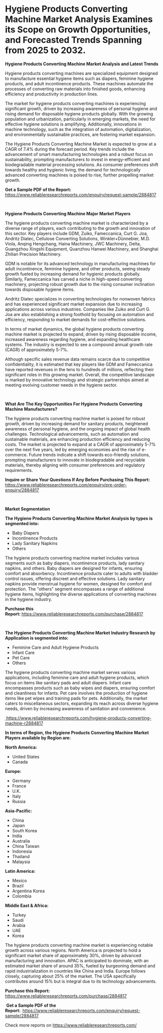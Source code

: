 <p><h1>Hygiene Products Converting Machine Market Analysis Examines its Scope on Growth Opportunities, and Forecasted Trends Spanning from 2025 to 2032.</h1></p><p><strong>Hygiene Products Converting Machine Market Analysis and Latest Trends</strong></p>
<p><p>Hygiene products converting machines are specialized equipment designed to manufacture essential hygiene items such as diapers, feminine hygiene products, and adult incontinence products. These machines automate the processes of converting raw materials into finished goods, enhancing efficiency and productivity in production lines.</p><p>The market for hygiene products converting machines is experiencing significant growth, driven by increasing awareness of personal hygiene and rising demand for disposable hygiene products globally. With the growing population and urbanization, particularly in emerging markets, the need for effective hygiene solutions is amplifying. Additionally, innovations in machine technology, such as the integration of automation, digitalization, and environmentally sustainable practices, are fostering market expansion.</p><p>The Hygiene Products Converting Machine Market is expected to grow at a CAGR of 7.4% during the forecast period. Key trends include the advancement of smart manufacturing technologies and a robust focus on sustainability, prompting manufacturers to invest in energy-efficient and biodegradable material processing solutions. As consumer preferences shift towards healthy and hygienic living, the demand for technologically advanced converting machines is poised to rise, further propelling market growth.</p></p>
<p><strong>Get a Sample PDF of the Report:&nbsp;</strong> <a href="https://www.reliableresearchreports.com/enquiry/request-sample/2884817?utm_campaign=2286&utm_medium=2&utm_source=Github&utm_content=ia&utm_term=13032025&utm_id=hygiene-products-converting-machine">https://www.reliableresearchreports.com/enquiry/request-sample/2884817</a></p>
<p>&nbsp;</p>
<p><strong>Hygiene Products Converting Machine Major Market Players</strong></p>
<p><p>The hygiene products converting machine market is characterized by a diverse range of players, each contributing to the growth and innovation of this sector. Key players include GDM, Zuiko, Fameccanica, Curt G. Joa, Andritz Diatec, Cellulose Converting Solutions, Winkler+Dünnebier, M.D. Viola, Anqing Hengchang, Haina Machinery, JWC Machinery, Delta, Guangzhou Xingshi Equipment, Quanzhou Hanwei Machinery, and Shanghai Zhilian Precision Machinery.</p><p>GDM is notable for its advanced technology in manufacturing machines for adult incontinence, feminine hygiene, and other products, seeing steady growth fueled by increasing demand for hygienic products globally. Similarly, Fameccanica has carved a niche in high-speed converting machinery, projecting robust growth due to the rising consumer inclination towards disposable hygiene items.</p><p>Andritz Diatec specializes in converting technologies for nonwoven fabrics and has experienced significant market expansion due to increasing applications across various industries. Companies like Zuiko and Curt G. Joa are also establishing a strong foothold by focusing on automation and efficiency, responding to market demands for cost-effective solutions.</p><p>In terms of market dynamics, the global hygiene products converting machine market is projected to expand, driven by rising disposable income, increased awareness regarding hygiene, and expanding healthcare systems. The industry is expected to see a compound annual growth rate (CAGR) of approximately 5-7%. </p><p>Although specific sales revenue data remains scarce due to competitive confidentiality, it is estimated that key players like GDM and Fameccanica have reported revenues in the tens to hundreds of millions, reflecting their significant roles in this growing market. Overall, the competitive landscape is marked by innovative technology and strategic partnerships aimed at meeting evolving customer needs in the hygiene sector.</p></p>
<p>&nbsp;</p>
<p><strong>What Are The Key Opportunities For Hygiene Products Converting Machine Manufacturers?</strong></p>
<p><p>The hygiene products converting machine market is poised for robust growth, driven by increasing demand for sanitary products, heightened awareness of personal hygiene, and the ongoing impact of global health challenges. Technological advancements, such as automation and sustainable materials, are enhancing production efficiency and reducing costs. The market is projected to expand at a CAGR of approximately 5-7% over the next five years, led by emerging economies and the rise of e-commerce. Future trends indicate a shift towards eco-friendly solutions, prompting manufacturers to innovate in biodegradable and recyclable materials, thereby aligning with consumer preferences and regulatory requirements.</p></p>
<p><strong>Inquire or Share Your Questions If Any Before Purchasing This Report:</strong> <a href="https://www.reliableresearchreports.com/enquiry/pre-order-enquiry/2884817?utm_campaign=2286&utm_medium=2&utm_source=Github&utm_content=ia&utm_term=13032025&utm_id=hygiene-products-converting-machine">https://www.reliableresearchreports.com/enquiry/pre-order-enquiry/2884817</a></p>
<p>&nbsp;</p>
<p><strong>Market Segmentation</strong></p>
<p><strong>The Hygiene Products Converting Machine Market Analysis by types is segmented into:</strong></p>
<p><ul><li>Baby Diapers</li><li>Incontinence Products</li><li>Lady Sanitary Napkins</li><li>Others</li></ul></p>
<p><p>The hygiene products converting machine market includes various segments such as baby diapers, incontinence products, lady sanitary napkins, and others. Baby diapers are designed for infants, ensuring comfort and absorbency. Incontinence products cater to adults with bladder control issues, offering discreet and effective solutions. Lady sanitary napkins provide menstrual hygiene for women, designed for comfort and protection. The "others" segment encompasses a range of additional hygiene items, highlighting the diverse applications of converting machines in the hygiene industry.</p></p>
<p><strong>Purchase this Report:&nbsp;</strong><a href="https://www.reliableresearchreports.com/purchase/2884817?utm_campaign=2286&utm_medium=2&utm_source=Github&utm_content=ia&utm_term=13032025&utm_id=hygiene-products-converting-machine">https://www.reliableresearchreports.com/purchase/2884817</a></p>
<p>&nbsp;</p>
<p><strong>The Hygiene Products Converting Machine Market Industry Research by Application is segmented into:</strong></p>
<p><ul><li>Feminine Care and Adult Hygiene Products</li><li>Infant Care</li><li>Pet Care</li><li>Others</li></ul></p>
<p><p>The hygiene products converting machine market serves various applications, including feminine care and adult hygiene products, which focus on items like sanitary pads and adult diapers. Infant care encompasses products such as baby wipes and diapers, ensuring comfort and cleanliness for infants. Pet care involves the production of hygiene items like pet wipes and training pads for pets. Additionally, the market caters to miscellaneous sectors, expanding its reach across diverse hygiene needs, driven by increasing awareness of sanitation and convenience.</p></p>
<p><a href="https://www.reliableresearchreports.com/hygiene-products-converting-machine-r2884817?utm_campaign=2286&utm_medium=2&utm_source=Github&utm_content=ia&utm_term=13032025&utm_id=hygiene-products-converting-machine">&nbsp;https://www.reliableresearchreports.com/hygiene-products-converting-machine-r2884817</a></p>
<p><strong>In terms of Region, the Hygiene Products Converting Machine Market Players available by Region are:</strong></p>
<p>
    <p> <strong> North America: </strong>
        <ul>
            <li>United States</li>
            <li>Canada</li>
        </ul>
        </p> 
    <p> <strong> Europe: </strong>
        <ul>
            <li>Germany</li>
            <li>France</li>
            <li>U.K.</li>
            <li>Italy</li>
            <li>Russia</li>
        </ul>
        </p> 
    <p> <strong> Asia-Pacific: </strong>
        <ul>
            <li>China</li>
            <li>Japan</li>
            <li>South Korea</li>
            <li>India</li>
            <li>Australia</li>
            <li>China Taiwan</li>
            <li>Indonesia</li>
            <li>Thailand</li>
            <li>Malaysia</li>
        </ul>
        </p> 
    <p> <strong> Latin America: </strong>
        <ul>
            <li>Mexico</li>
            <li>Brazil</li>
            <li>Argentina Korea</li>
            <li>Colombia</li>
        </ul>
        </p> 
    <p> <strong> Middle East & Africa: </strong>
        <ul>
            <li>Turkey</li>
            <li>Saudi</li>
            <li>Arabia</li>
            <li>UAE</li>
            <li>Korea</li>
        </ul>
    </p>
    </p>
<p><p>The hygiene products converting machine market is experiencing notable growth across various regions. North America is projected to hold a significant market share of approximately 30%, driven by advanced manufacturing and innovation. APAC is anticipated to dominate, with an estimated market share of around 35%, fueled by burgeoning demand and rapid industrialization in countries like China and India. Europe follows closely, capturing about 25% of the market. The USA specifically contributes around 15% but is integral due to its technology advancements.</p></p>
<p><strong>Purchase this Report: </strong><a href="https://www.reliableresearchreports.com/purchase/2884817?utm_campaign=2286&utm_medium=2&utm_source=Github&utm_content=ia&utm_term=13032025&utm_id=hygiene-products-converting-machine">https://www.reliableresearchreports.com/purchase/2884817</a></p>
<p>&nbsp;<strong>Get a Sample PDF of the Report:&nbsp;&nbsp;</strong><a href="https://www.reliableresearchreports.com/enquiry/request-sample/2884817?utm_campaign=2286&utm_medium=2&utm_source=Github&utm_content=ia&utm_term=13032025&utm_id=hygiene-products-converting-machine">https://www.reliableresearchreports.com/enquiry/request-sample/2884817</a></p>
<p><strong></strong></p>
<p>Check more reports on <a href="https://www.reliableresearchreports.com/?utm_campaign=2286&utm_medium=2&utm_source=Github&utm_content=ia&utm_term=13032025&utm_id=hygiene-products-converting-machine">https://www.reliableresearchreports.com/</a></p>